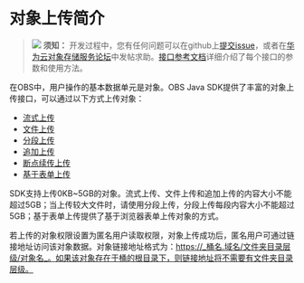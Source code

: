 # 对象上传简介<a name="obs_21_0601"></a>

>![](public_sys-resources/icon-notice.gif) **须知：** 
>开发过程中，您有任何问题可以在github上[提交issue](https://github.com/huaweicloud/huaweicloud-sdk-java-obs/issues)，或者在[华为云对象存储服务论坛](https://bbs.huaweicloud.com/forum/forum-620-1.html)中发帖求助。[接口参考文档](https://obssdk.obs.cn-north-1.myhuaweicloud.com/apidoc/cn/java/index.html)详细介绍了每个接口的参数和使用方法。

在OBS中，用户操作的基本数据单元是对象。OBS Java SDK提供了丰富的对象上传接口，可以通过以下方式上传对象：

-   [流式上传](流式上传.md)
-   [文件上传](文件上传.md)
-   [分段上传](分段上传.md)
-   [追加上传](追加上传.md)
-   [断点续传上传](断点续传上传.md)
-   [基于表单上传](基于表单上传.md)

SDK支持上传0KB\~5GB的对象。流式上传、文件上传和追加上传的内容大小不能超过5GB；当上传较大文件时，请使用分段上传，分段上传每段内容大小不能超过5GB；基于表单上传提供了基于浏览器表单上传对象的方式。

若上传的对象权限设置为匿名用户读取权限，对象上传成功后，匿名用户可通过链接地址访问该对象数据。对象链接地址格式为：https://_桶名.域名/文件夹目录层级/对象名_。如果该对象存在于桶的根目录下，则链接地址将不需要有文件夹目录层级。

